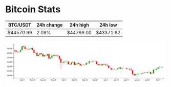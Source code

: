 # Bitcoin Stats

BTC/USDT|24h change|24h high|24h low|
|---|---|---|---|
|$44570.99|2.09%|$44799.00|$43371.62|

<img src="./chart.svg">
